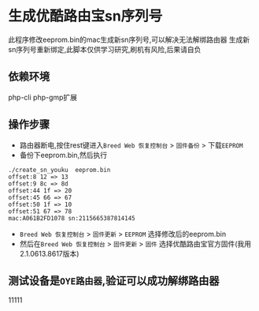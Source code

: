 # 生成优酷路由宝sn序列号
此程序修改eeprom.bin的mac生成新sn序列号,可以解决无法解绑路由器
生成新sn序列号重新绑定,此脚本仅供学习研究,刷机有风险,后果请自负

## 依赖环境
php-cli
php-gmp扩展

## 操作步骤
* 路由器断电,按住rest键进入`Breed Web 恢复控制台` > `固件备份` > 下载`EEPROM`
* 备份下eeprom.bin,然后执行

```Base
./create_sn_youku  eeprom.bin
offset:8 12 => 13
offset:9 8c => 8d
offset:44 1f => 20
offset:45 66 => 67
offset:50 1f => 10
offset:51 67 => 78
mac:A061B2FD1078 sn:2115665387814145
```
    
    
* `Breed Web 恢复控制台` > `固件更新` > `EEPROM` 选择修改后的eeprom.bin
* 然后在`Breed Web 恢复控制台` > `固件更新` > `固件` 选择优酷路由宝官方固件(我用2.1.0613.8617版本)

## 测试设备是`OYE路由器`,验证可以成功解绑路由器
11111

